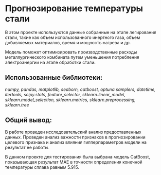 # Прогнозирование температуры стали

В этом проекте используются данные собранные на этапе легирования стали, такие как объем использованного инертного газа, 
объем добавляемых материалов, время и мощность нагрева и др.

Модель поможет оптимизировать производственные расходы металлургического комбината 
путем уменьшения потребления электроэнергии на этапе обработки стали.

## Использованные библиотеки:
*numpy, pandas, matplotlib, seaborn, catboost, optuna.samplers, datetime, itertools, scipy.stats, feature_selector,  sklearn.linear_model, 
sklearn.model_selection, sklearn.metrics, sklearn.preprocessing, sklearn.tree*

## Общий вывод:
В работе проведен исследовательский анализ предоставленных данных.
Проведен анализ важности признаков в прогнозировании целевого признака и анализ влияния гипперпараметров модели на результат ее работы.

В данном проекте для тестирования была выбрана модель CatBoost, показывающая результат MAE в точности определения конечной температуры сплава равным 5.915.

